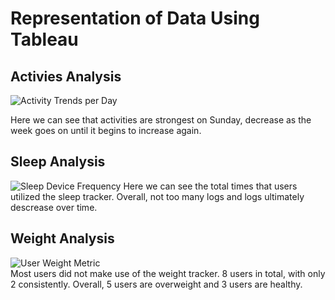 # Representation of Data Using Tableau  

## Activies Analysis
![Activity Trends per Day](https://github.com/stgordillo/google_data_analytics_case_study/assets/138537215/ab23a9bf-8d87-4ba4-bd86-20db7de4618c)  

Here we can see that activities are strongest on Sunday, decrease as the week goes on until it begins to increase again.

## Sleep Analysis
![Sleep Device Frequency](https://github.com/stgordillo/google_data_analytics_case_study/assets/138537215/a81aa0cc-98fb-49d8-a7f7-19248bac4a35)
Here we can see the total times that users utilized the sleep tracker. Overall, not too many logs and logs ultimately descrease over time.  

## Weight Analysis
![User Weight Metric](https://github.com/stgordillo/google_data_analytics_case_study/assets/138537215/76fbbf74-de24-45f3-b85b-b14e4ed635ba)  
Most users did not make use of the weight tracker.  8 users in total, with only 2 consistently.  Overall, 5 users are overweight and 3 users are healthy.

